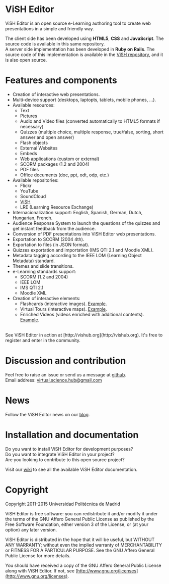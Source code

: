 # ViSH Editor

ViSH Editor is an open source e-Learning authoring tool to create web presentations in a simple and friendly way.  
  

The client side has been developed using **HTML5**, **CSS** and **JavaScript**. The source code is available in this same repository.  
A server side implementation has been developed in **Ruby on Rails**. The source code of this implementation is available in the [ViSH repository](https://github.com/ging/vish/), and it is also open source.  


# Features and components
  
* Creation of interactive web presentations.  
* Multi-device support (desktops, laptopts, tablets, mobile phones, ...).  
* Available resources:  
  * Text  
  * Pictures  
  * Audio and Video files (converted automatically to HTML5 formats if necessary)
  * Quizzes (multiple choice, multiple response, true/false, sorting, short answer and open answer)
  * Flash objects
  * External Websites
  * Embeds
  * Web applications (custom or external)
  * SCORM packages (1.2 and 2004)
  * PDF files
  * Office documents (doc, ppt, odt, odp, etc.)
* Available repositories:
  * Flickr
  * YouTube
  * SoundCloud
  * [ViSH](http://vishub.org)
  * LRE (Learning Resource Exchange)
* Internacionalization support: English, Spanish, German, Dutch, Hungarian, French.
* Audience Response System to launch the questions of the quizzes and get instant feedback from the audience.
* Conversion of PDF presentations into ViSH Editor web presentations.
* Exportation to SCORM (2004 4th).
* Exportation to files (in JSON format).
* Quizzes exportation and importation (IMS QTI 2.1 and Moodle XML).
* Metadata tagging according to the IEEE LOM (Learning Object Metadata) standard.
* Themes and slide transitions.
* e-Learning standards support:
  * SCORM (1.2 and 2004)
  * IEEE LOM
  * IMS QTI 2.1
  * Moodle XML
* Creation of interactive elements:
  * Flashcards (interactive images). [Example](http://vishub.org/excursions/400).
  * Virtual Tours (interactive maps). [Example](http://vishub.org/excursions/1238).
  * Enriched Videos (videos enriched with additional contents). [Example](http://vishub.org/excursions/785).

<br/>
See ViSH Editor in action at [http://vishub.org](http://vishub.org).  
It's free to register and enter in the community.  


# Discussion and contribution
  
Feel free to raise an issue or send us a message at [github](http://github.com/ging/vish_editor/issues).  
Email address: <virtual.science.hub@gmail.com>



# News

Follow the ViSH Editor news on our [blog](http://vishub.wordpress.com).  


# Installation and documentation

Do you want to install ViSH Editor for development purposes? <br/>
Do you want to integrate ViSH Editor in your project? <br/>
Are you looking to contribute to this open source project?  <br/>

Visit our [wiki](http://github.com/ging/vish_editor/wiki) to see all the available ViSH Editor documentation.  



# Copyright

Copyright 2011-2015 Universidad Politécnica de Madrid

ViSH Editor is free software: you can redistribute it and/or modify it under the terms of the GNU Affero General Public License as published by the Free Software Foundation, either version 3 of the License, or (at your option) any later version.

ViSH Editor is distributed in the hope that it will be useful, but WITHOUT ANY WARRANTY; without even the implied warranty of MERCHANTABILITY or FITNESS FOR A PARTICULAR PURPOSE.  See the GNU Affero General Public License for more details.

You should have received a copy of the GNU Affero General Public License along with ViSH Editor. If not, see [http://www.gnu.org/licenses](http://www.gnu.org/licenses).
